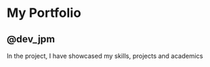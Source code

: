 # My Portfolio

## @dev_jpm

In the project, I have showcased my skills, projects and academics

### 
